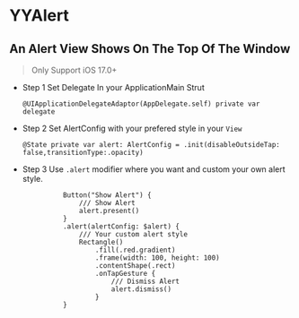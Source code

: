 # YYAlert
## An Alert View Shows On The Top Of The Window
> Only Support iOS 17.0+

- Step 1
    Set Delegate In your ApplicationMain Strut
    ```
    @UIApplicationDelegateAdaptor(AppDelegate.self) private var delegate
    ```
- Step 2
  Set AlertConfig with your prefered style in your `View`
  ```
  @State private var alert: AlertConfig = .init(disableOutsideTap: false,transitionType:.opacity)
  ```
- Step 3
  Use `.alert` modifier where you want and custom your own alert style.
  ```
            Button("Show Alert") {
                /// Show Alert
                alert.present()
            }
            .alert(alertConfig: $alert) {
                /// Your custom alert style
                Rectangle()
                    .fill(.red.gradient)
                    .frame(width: 100, height: 100)
                    .contentShape(.rect)
                    .onTapGesture {
                        /// Dismiss Alert
                        alert.dismiss()
                    }
            }
  ```
